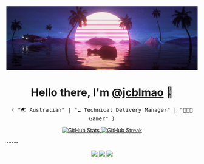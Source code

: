 <img src="https://github.com/Jcblmao/Jcblmao/blob/main/assets/images/header.jpeg/">

<p>
  <h1 align="center">
    <b>Hello there, I'm <a href="https://github.com/jcblmao">@jcblmao</a> 👋</b>
  </h1>
  <p align="center">
    <samp>( "🌏 Australian" | "☁️ Technical Delivery Manager" | "🧑🏻‍💻 Gamer" )</samp>
  </p>
</p>
<p align="center">
  <a href="https://github.com/jcblmao">
    <img alt="GitHub Stats" src="https://github-readme-stats.vercel.app/api?username=jcblmao&show_icons=true&theme=github_dark&count_private=false&include_all_commits=true&hide_border=true" />
  </a>
  <a href="https://githyub.com/jcblmao">
    <img src="https://github-readme-streak-stats.herokuapp.com?user=Jcblmao&theme=transparent&mode=weekly&exclude_days=Sun%2CSat&hide_border=true" alt="GitHub Streak" /></a>
</p>
-----
<p align="center">
  <a href="https://github.com/jcblmao">
    <img src="https://img.shields.io/badge/github-@jcblmao-211F1F?logo=github&logoColor=white&style=flat-square" />
  </a>
  <a href="https://www.linkedin.com/in/jacobnn">
    <img src="https://img.shields.io/badge/linkedin-jacobnn-0072B1?logo=linkedin&style=flat-square" />
  </a>
  <a href="https://x.com/jcblmao">
    <img src="https://img.shields.io/badge/@jcblmao-000000?logo=x&logoColor=white&style=flat-square" />
  </a>
</p>
